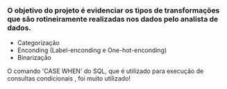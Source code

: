 ### O objetivo do projeto é evidenciar os tipos de  transformações que são rotineiramente realizadas nos dados  pelo analista de dados.

*    Categorização
*    Enconding (Label-enconding e One-hot-enconding)
*    Binarização            
    
    

O comando 'CASE WHEN' do SQL, que é utilizado para execução de consultas condicionais , foi muito utilizado!
    
